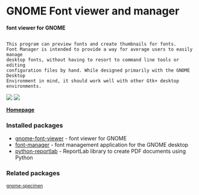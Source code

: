 # GNOME Font viewer and manager

__font viewer for GNOME__

```

This program can preview fonts and create thumbnails for fonts.
Font Manager is intended to provide a way for average users to easily manage
desktop fonts, without having to resort to command line tools or editing
configuration files by hand. While designed primarily with the GNOME Desktop
Environment in mind, it should work well with other Gtk+ desktop environments.

```

[![](https://screenshots.debian.net/thumbnail/gnome-font-viewer/)](https://screenshots.debian.net/screenshot/gnome-font-viewer/)
[![](https://screenshots.debian.net/thumbnail/font-manager/)](https://screenshots.debian.net/screenshot/font-manager/)



**[Homepage](http://fontmanager.github.io/)**

### Installed packages

* [gnome-font-viewer](https://packages.debian.org/stretch/gnome-font-viewer) - font viewer for GNOME
* [font-manager](https://packages.debian.org/stretch/font-manager) - font management application for the GNOME desktop
* [python-reportlab](https://packages.debian.org/stretch/python-reportlab) - ReportLab library to create PDF documents using Python

### Related packages

<sub> [gnome-specimen](https://packages.debian.org/stretch/gnome-specimen)  </sub>
